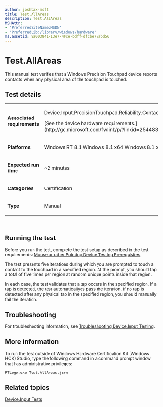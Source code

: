 ```yaml
---
author: joshbax-msft
title: Test.AllAreas
description: Test.AllAreas
MSHAttr:
- 'PreferredSiteName:MSDN'
- 'PreferredLib:/library/windows/hardware'
ms.assetid: 9a003841-13e7-49ce-bdff-dfcbe77abd56
---
```


# Test.AllAreas


This manual test verifies that a Windows Precision Touchpad device reports contacts when any physical area of the touchpad is touched.

## Test details


<table>
<colgroup>
<col width="50%" />
<col width="50%" />
</colgroup>
<tbody>
<tr class="odd">
<td><p><strong>Associated requirements</strong></p></td>
<td><p>Device.Input.PrecisionTouchpad.Reliability.ContactsReported</p>
<p>[See the device hardware requirements.](http://go.microsoft.com/fwlink/p/?linkid=254483)</p></td>
</tr>
<tr class="even">
<td><p><strong>Platforms</strong></p></td>
<td><p>Windows RT 8.1 Windows 8.1 x64 Windows 8.1 x86</p></td>
</tr>
<tr class="odd">
<td><p><strong>Expected run time</strong></p></td>
<td><p>~2 minutes</p></td>
</tr>
<tr class="even">
<td><p><strong>Categories</strong></p></td>
<td><p>Certification</p></td>
</tr>
<tr class="odd">
<td><p><strong>Type</strong></p></td>
<td><p>Manual</p></td>
</tr>
</tbody>
</table>

 

## Running the test


Before you run the test, complete the test setup as described in the test requirements: [Mouse or other Pointing Device Testing Prerequisites](mouse-or-other-pointing-device-testing-prerequisites.md).

The test presents five iterations during which you are prompted to touch a contact to the touchpad in a specified region. At the prompt, you should tap a total of five times per region at random unique points inside that region.

In each case, the test validates that a tap occurs in the specified region. If a tap is detected, the test automaticallyes pass the iteration. If no tap is detected after any physical tap in the specified region, you should manually fail the iteration.

## Troubleshooting


For troubleshooting information, see [Troubleshooting Device.Input Testing](troubleshooting-deviceinput-testing.md).

## More information


To run the test outside of Windows Hardware Certification Kit (Windows HCK) Studio, type the following command in a command prompt window that has administrative privileges:

``` syntax
PTLogo.exe Test.AllAreas.json
```

## Related topics


[Device.Input Tests](deviceinput-tests.md)

 

 







